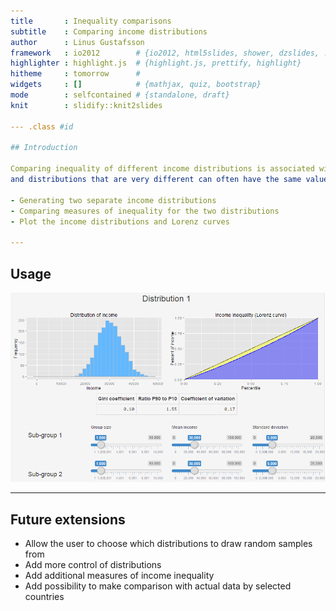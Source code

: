 ```yaml
---
title       : Inequality comparisons
subtitle    : Comparing income distributions
author      : Linus Gustafsson
framework   : io2012        # {io2012, html5slides, shower, dzslides, ...}
highlighter : highlight.js  # {highlight.js, prettify, highlight}
hitheme     : tomorrow      # 
widgets     : []            # {mathjax, quiz, bootstrap}
mode        : selfcontained # {standalone, draft}
knit        : slidify::knit2slides

--- .class #id 

## Introduction

Comparing inequality of different income distributions is associated with a number of problems. For example, different measures of inequality will rank income distributions differently,
and distributions that are very different can often have the same value for some inequality measures. The purpose of this application is to allow the user to compare different income distributions, by:

- Generating two separate income distributions
- Comparing measures of inequality for the two distributions
- Plot the income distributions and Lorenz curves

---
```


## Usage

![Image of application](capture.png)

---

## Future extensions

- Allow the user to choose which distributions to draw random samples from
- Add more control of distributions
- Add additional measures of income inequality
- Add possibility to make comparison with actual data by selected countries
